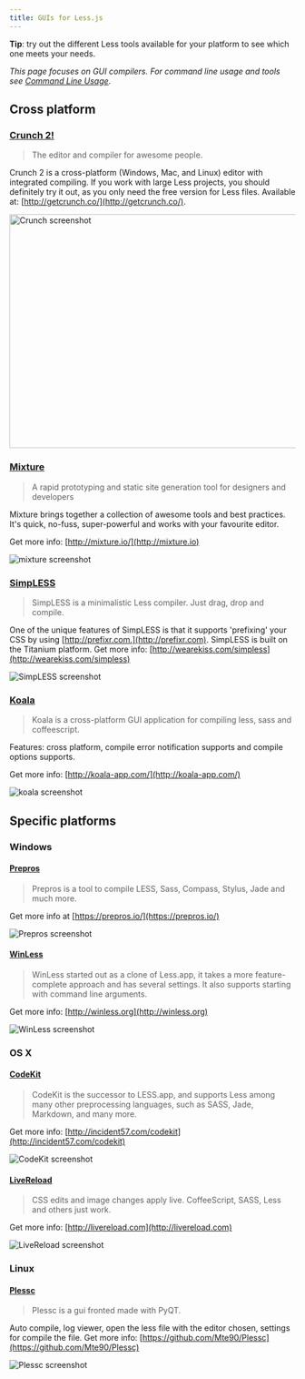 ```yaml
---
title: GUIs for Less.js
---
```


<span class="warning">**Tip**: try out the different Less tools available for your platform to see which one meets your needs.</span>

_This page focuses on GUI compilers. For command line usage and tools see [Command Line Usage](#command-line-usage)._

## Cross platform

### [Crunch 2!](http://getcrunch.co/)

> The editor and compiler for awesome people.

Crunch 2 is a cross-platform (Windows, Mac, and Linux) editor with integrated compiling. If you work with large Less projects, you should definitely try it out, as you only need the free version for Less files. Available at: [http://getcrunch.co/](http://getcrunch.co/).

<img title="Crunch screenshot" src="http://getcrunch.co/wp-content/uploads/2015/10/crunch_retina2.jpg" width="600" height="411" />


### [Mixture](http://mixture.io/)

> A rapid prototyping and static site generation tool for designers and developers

Mixture brings together a collection of awesome tools and best practices. It's quick, no-fuss, super-powerful and works with your favourite editor.

Get more info: [http://mixture.io/](http://mixture.io)

![mixture screenshot](https://s3.amazonaws.com/mixture-mixed/1/775/assets/img/img1.jpg)


### [SimpLESS](http://wearekiss.com/simpless)

> SimpLESS is a minimalistic Less compiler. Just drag, drop and compile.

One of the unique features of SimpLESS is that it supports 'prefixing' your CSS by using [http://prefixr.com.](http://prefixr.com). SimpLESS is built on the Titanium platform. Get more info: [http://wearekiss.com/simpless](http://wearekiss.com/simpless)

![SimpLESS screenshot](http://wearekiss.com/lib/img/simpless/app-windows.png?1)


### [Koala](http://koala-app.com/)

> Koala is a cross-platform GUI application for compiling less, sass and coffeescript.

Features: cross platform, compile error notification supports and compile options supports.

Get more info: [http://koala-app.com/](http://koala-app.com/)

![koala screenshot](http://koala-app.com/img/screenshot.png)


## Specific platforms

### Windows

#### [Prepros](https://prepros.io/)
> Prepros is a tool to compile LESS, Sass, Compass, Stylus, Jade and much more.

Get more info at [https://prepros.io/](https://prepros.io/)

![Prepros screenshot](https://prepros.io/img/shot-shadow.png)

#### [WinLess](http://winless.org)

> WinLess started out as a clone of Less.app, it takes a more feature-complete approach and has several settings. It also supports starting with command line arguments.

Get more info: [http://winless.org](http://winless.org)

![WinLess screenshot](http://winless.org/style/images/WinLess_Screenshot.png)

### OS X

#### [CodeKit](http://incident57.com/codekit)

> CodeKit is the successor to LESS.app, and supports Less among many other preprocessing languages, such as SASS, Jade, Markdown, and many more.

Get more info: [http://incident57.com/codekit](http://incident57.com/codekit)

![CodeKit screenshot](http://incident57.com/codekit/images/screenshot-images.jpg)

#### [LiveReload](http://livereload.com)

> CSS edits and image changes apply live. CoffeeScript, SASS, Less and others just work.

Get more info: [http://livereload.com](http://livereload.com)

![LiveReload screenshot](http://assets.livereload.com/embedded-images/LiveReload-LESS-screenshot-on-white.png)

### Linux

#### [Plessc](https://github.com/Mte90/Plessc)

> Plessc is a gui fronted made with PyQT.

Auto compile, log viewer, open the less file with the editor chosen, settings for compile the file.
Get more info: [https://github.com/Mte90/Plessc](https://github.com/Mte90/Plessc)

![Plessc screenshot](https://github.com/Mte90/Plessc/raw/master/screenshot.png)
